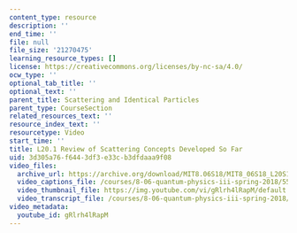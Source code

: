```yaml
---
content_type: resource
description: ''
end_time: ''
file: null
file_size: '21270475'
learning_resource_types: []
license: https://creativecommons.org/licenses/by-nc-sa/4.0/
ocw_type: ''
optional_tab_title: ''
optional_text: ''
parent_title: Scattering and Identical Particles
parent_type: CourseSection
related_resources_text: ''
resource_index_text: ''
resourcetype: Video
start_time: ''
title: L20.1 Review of Scattering Concepts Developed So Far
uid: 3d305a76-f644-3df3-e33c-b3dfdaaa9f08
video_files:
  archive_url: https://archive.org/download/MIT8.06S18/MIT8_06S18_L20S1_300k.mp4
  video_captions_file: /courses/8-06-quantum-physics-iii-spring-2018/55c869f0563757eab2c39783ee4ccca8_gRlrh4lRapM.vtt
  video_thumbnail_file: https://img.youtube.com/vi/gRlrh4lRapM/default.jpg
  video_transcript_file: /courses/8-06-quantum-physics-iii-spring-2018/249bb984836a419923fdcffb4a1326b9_gRlrh4lRapM.pdf
video_metadata:
  youtube_id: gRlrh4lRapM
---
```

